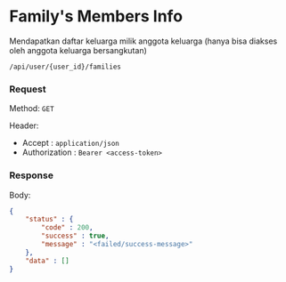 # Family's Members Info

Mendapatkan daftar keluarga milik anggota keluarga
(hanya bisa diakses oleh anggota keluarga bersangkutan)

```
/api/user/{user_id}/families
```

### Request

Method: ``GET``

Header:
- Accept : ``application/json``
- Authorization : ``Bearer <access-token>``

### Response

Body: 
```json
{
	"status" : {
		"code" : 200,
		"success" : true,
		"message" : "<failed/success-message>"
	},
	"data" : []
}
```

